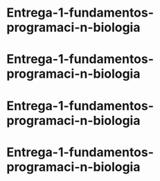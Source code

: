 # Entrega-1-fundamentos-programaci-n-biologia
# Entrega-1-fundamentos-programaci-n-biologia
# Entrega-1-fundamentos-programaci-n-biologia
# Entrega-1-fundamentos-programaci-n-biologia
